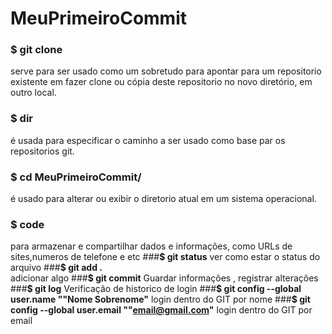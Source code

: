 # MeuPrimeiroCommit
### **$ git clone**
serve para ser usado como um sobretudo para apontar para um repositorio existente em fazer clone ou cópia deste repositorio no novo diretório, em outro local.
### **$ dir** 
é usada para especificar o caminho a ser usado como base par os repositorios git.
### **$ cd MeuPrimeiroCommit/** 
é usado para alterar ou exibir o diretorio atual em um sistema operacional.
### **$ code** 
para armazenar e compartilhar dados e informações, como URLs de sites,numeros de telefone e etc
###**$ git status** 
ver como estar o status do arquivo
###**$ git add .**	
adicionar algo
###**$ git commit** 
Guardar informações , registrar alterações
###**$ git log**
Verificação de historico de login 
###**$ git config --global user.name ""Nome Sobrenome"**
login dentro do GIT por nome
###**$ git config --global user.email ""email@gmail.com"**
login dentro do GIT por email
